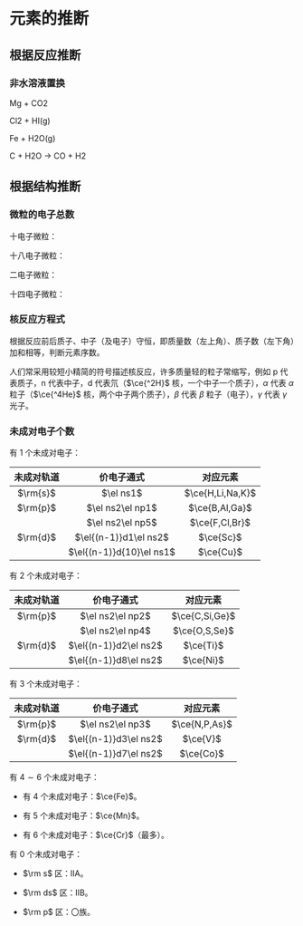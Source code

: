 # 元素的推断

## 根据反应推断

### 非水溶液置换

Mg + CO2

Cl2 + HI(g)

Fe + H2O(g)

C + H2O -> CO + H2

## 根据结构推断

### 微粒的电子总数

十电子微粒：

十八电子微粒：

二电子微粒：

十四电子微粒：

### 核反应方程式

根据反应前后质子、中子（及电子）守恒，即质量数（左上角）、质子数（左下角）加和相等，判断元素序数。

人们常采用较短小精简的符号描述核反应，许多质量轻的粒子常缩写，例如 p 代表质子，n 代表中子，d 代表氘（$\ce{^2H}$ 核，一个中子一个质子），$\alpha$ 代表 $\alpha$ 粒子（$\ce{^4He}$ 核，两个中子两个质子），$\beta$ 代表 $\beta$ 粒子（电子），$\gamma$ 代表 $\gamma$ 光子。

### 未成对电子个数

有 $1$ 个未成对电子：

| 未成对轨道 | 价电子通式 | 对应元素 |
| :-: | :-: | :-: |
| $\rm{s}$ | $\el ns1$ | $\ce{H,Li,Na,K}$ |
| $\rm{p}$ | $\el ns2\el np1$ | $\ce{B,Al,Ga}$ |
| | $\el ns2\el np5$ | $\ce{F,Cl,Br}$ |
| $\rm{d}$ | $\el{(n-1)}d1\el ns2$ | $\ce{Sc}$ |
| | $\el{(n-1)}d{10}\el ns1$ | $\ce{Cu}$ |

有 $2$ 个未成对电子：

| 未成对轨道 | 价电子通式 | 对应元素 |
| :-: | :-: | :-: |
| $\rm{p}$ | $\el ns2\el np2$ | $\ce{C,Si,Ge}$ |
| | $\el ns2\el np4$ | $\ce{O,S,Se}$ |
| $\rm{d}$ | $\el{(n-1)}d2\el ns2$ | $\ce{Ti}$ |
| | $\el{(n-1)}d8\el ns2$ | $\ce{Ni}$ |

有 $3$ 个未成对电子：

| 未成对轨道 | 价电子通式 | 对应元素 |
| :-: | :-: | :-: |
| $\rm{p}$ | $\el ns2\el np3$ | $\ce{N,P,As}$ |
| $\rm{d}$ | $\el{(n-1)}d3\el ns2$ | $\ce{V}$ |
| | $\el{(n-1)}d7\el ns2$ | $\ce{Co}$ |

有 $4\sim6$ 个未成对电子：

- 有 $4$ 个未成对电子：$\ce{Fe}$。

- 有 $5$ 个未成对电子：$\ce{Mn}$。

- 有 $6$ 个未成对电子：$\ce{Cr}$（最多）。

有 $0$ 个未成对电子：

- $\rm s$ 区：IIA。

- $\rm ds$ 区：IIB。

- $\rm p$ 区：〇族。
